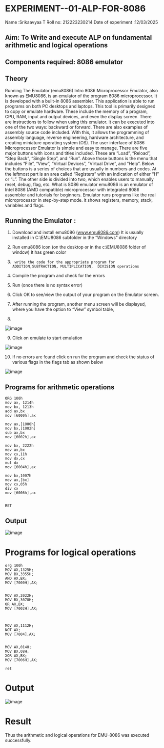 # EXPERIMENT--01-ALP-FOR-8086
Name :Srikaavyaa T
Roll no: 212223230214 
Date of experiment :12/03/2025





## Aim: To Write and execute ALP on fundamental arithmetic and logical operations
## Components required: 8086  emulator 
## Theory 
Running The Emulator (emu8086) Intro 8086 Microprocessor Emulator, also known as EMU8086, is an emulator of the program 8086 microprocessor. It is developed with a built-in 8086 assembler. This application is able to run programs on both PC desktops and laptops. This tool is primarily designed to copy or emulate hardware. These include the memory of a program, CPU, RAM, input and output devices, and even the display screen. There are instructions to follow when using this emulator. It can be executed into one of the two ways: backward or forward. There are also examples of assembly source code included. With this, it allows the programming of assembly language, reverse engineering, hardware architecture, and creating miniature operating system (OS). The user interface of 8086 Microprocessor Emulator is simple and easy to manage. There are five major buttons with icons and titles included. These are “Load”, “Reload”, “Step Back”, “Single Step”, and “Run”. Above those buttons is the menu that includes “File”, “View”, “Virtual Devices”, “Virtual Drive”, and “Help”. Below the buttons is a series of choices that are usually in numbers and codes. At the leftmost part is an area called “Registers” with an indication of either “H” or “L”. The other side is divided into two, which enables users to manually reset, debug, flag, etc. What is 8086 emulator emu8086 is an emulator of Intel 8086 (AMD compatible) microprocessor with integrated 8086 assembler and tutorials for beginners. Emulator runs programs like the real microprocessor in step-by-step mode. it shows registers, memory, stack, variables and flags.


 ## Running the Emulator :
1.	Download and install emu8086 (www.emu8086.com) It is usually installed in C:\EMU8086 subfolder in the “Windows” directory
2.	  Run  emu8086 icon (on the desktop or in the c:\EMU8086 folder of window) It has green color 
 
 
3.		write the code for the appropriate program for ADDITION,SUBTRACTION, MULTIPLICATION,  DIVISION operations 

4.	 Compile the program and check for the errors 
5.	Run (once there is no syntax error) 

6.	Click OK to see/view the output of your program on the Emulator screen. 


7.	After running the program, another menu screen will be displayed, where you have the option to “View” symbol table,
8.	 


![image](https://user-images.githubusercontent.com/36288975/189273263-d65baae9-4b8f-4723-afb3-c0ffa4052b04.png)











9.	Click on emulate to start emulation 








![image](https://user-images.githubusercontent.com/36288975/189273273-9bb36ec1-e2e8-4892-8d35-37707332bfdc.png)








10.	If no errors are found click on run the program and check the status of various flags in the flags tab as shown below 






![image](https://user-images.githubusercontent.com/36288975/189273277-113a2a33-4a40-4ff8-95a5-ecd3a1f504fe.png)







## Programs for arithmetic  operations
```
ORG 100h
mov ax, 1214h
mov bx, 1213h
add ax,bx  
mov [6000h],ax       

mov ax,[1000h]
mov bx,[1002h]
sub ax,bx
mov [6002h],ax

mov bx, 2222h
mov ax,bx
mov cx,11h
mov dx,cx
mul dx
mov [6004h],ax  

mov bx,1007h
mov ax,[bx]
mov cx,05h
div cx
mov [6006h],ax


RET
```
## Output

![image](https://github.com/user-attachments/assets/ebeb4eab-1ccd-41a2-9fc5-ea74593c59b4)

# Programs for logical operations

```
org 100h
MOV AX,1325H;
MOV BX,3355H;
AND AX,BX;
MOV [7000H],AX;


MOV AX,2022H;
MOV BX,3078H;
OR AX,BX;
MOV [7002H],AX;



MOV AX,1112H;
NOT AX;
MOV [7004],AX;


MOV AX,014H;
MOV BX,08H;
XOR AX,BX;
MOV [7006H],AX;

ret

```

# Output
![image](https://github.com/user-attachments/assets/965fb4cb-554b-4373-923d-f8e39c85e89b)

# Result

Thus the arithmetic and logical operations for EMU-8086 was executed successfully.













